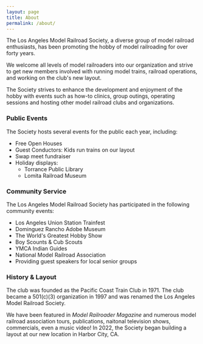 ```yaml
---
layout: page
title: About
permalink: /about/
---
```


The Los Angeles Model Railroad Society, a diverse group of model railroad enthusiasts, has been
promoting the hobby of model railroading for over forty years.

We welcome all levels of model railroaders into our organization and strive to get new members
involved with running model trains, railroad operations, and working on the club's new layout.

The Society strives to enhance the development and enjoyment of the hobby with events such as how-to
clinics, group outings, operating sessions and hosting other model railroad clubs and organizations.

### Public Events

The Society hosts several events for the public each year, including:

* Free Open Houses
* Guest Conductors: Kids run trains on our layout
* Swap meet fundraiser
* Holiday displays:
  - Torrance Public Library
  - Lomita Railroad Museum


### Community Service

The Los Angeles Model Railroad Society has participated in the following community events:

* Los Angeles Union Station Trainfest
* Dominguez Rancho Adobe Museum
* The World's Greatest Hobby Show
* Boy Scounts & Cub Scouts
* YMCA Indian Guides
* National Model Railroad Association
* Providing guest speakers for local senior groups

### History & Layout

The club was founded as the Pacific Coast Train Club in 1971. The club became a 501(c)(3)
organization in 1997 and was renamed the Los Angeles Model Railroad Society.

We have been featured in *Model Railroader Magazine* and numerous model railroad association tours,
publications, naitonal television shows, commercials, even a music video! In 2022, the Society began
building a layout at our new location in Harbor City, CA.
